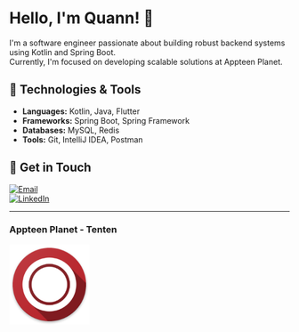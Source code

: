 # Hello, I'm Quann! 👋

I'm a software engineer passionate about building robust backend systems using Kotlin and Spring Boot. <br>
Currently, I'm focused on developing scalable solutions at Appteen Planet.

## 🔧 Technologies & Tools
- **Languages:** Kotlin, Java, Flutter
- **Frameworks:** Spring Boot, Spring Framework
- **Databases:** MySQL, Redis
- **Tools:** Git, IntelliJ IDEA, Postman

## 💬 Get in Touch
[![Email](https://img.shields.io/badge/Email-quann%40tenten.games-007396?style=for-the-badge&logo=gmail&logoColor=white)](mailto:quann.tenten.games) <br>
[![LinkedIn](https://img.shields.io/badge/LinkedIn-Connect%20with%20me%20on%20LinkedIn-blue?style=for-the-badge&logo=linkedin)](www.linkedin.com/in/quannkim)

---

### Appteen Planet - Tenten <br>
[![Tenten](https://github.com/bigquann97/bigquann97/blob/main/tenten.png?raw=true)](https://link.tenten.games/to/quann)

<!-- Feel free to customize this README with your own information! -->

  
<!--
**bigquann97/bigquann97** is a ✨ _special_ ✨ repository because its `README.md` (this file) appears on your GitHub profile.
<img src="https://img.shields.io/badge/MySQL-4479A1?style=flat-square&logo=MySQL&logoColor=white" style="height : auto; margin-left : 10px; margin-right : 10px;"/></a>&nbsp;
Here are some ideas to get you started:

## 🌱 Currently Learning
- Docker & Kubernetes
- Microservices Architecture

- 🔭 I’m currently working on ...
- 🌱 I’m currently learning ...
- 👯 I’m looking to collaborate on ...
- 🤔 I’m looking for help with ...
- 💬 Ask me about ...
- 📫 How to reach me: ...
- 😄 Pronouns: ...
- ⚡ Fun fact: ...
-->
